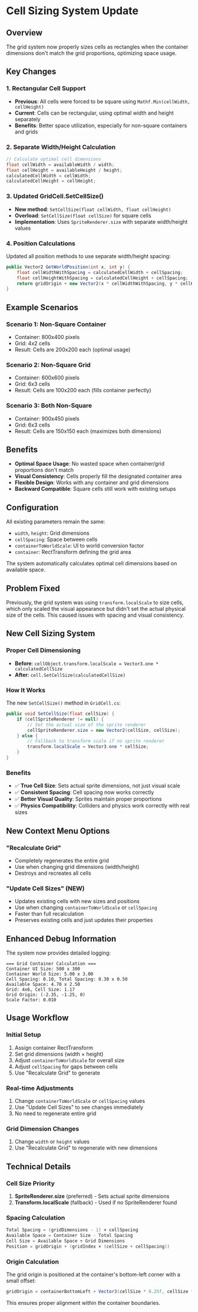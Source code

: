 # Cell Sizing System Update

## Overview

The grid system now properly sizes cells as rectangles when the container dimensions don't match the grid proportions, optimizing space usage.

## Key Changes

### 1. Rectangular Cell Support

- **Previous**: All cells were forced to be square using `Mathf.Min(cellWidth, cellHeight)`
- **Current**: Cells can be rectangular, using optimal width and height separately
- **Benefits**: Better space utilization, especially for non-square containers and grids

### 2. Separate Width/Height Calculation

```csharp
// Calculate optimal cell dimensions
float cellWidth = availableWidth / width;
float cellHeight = availableHeight / height;
calculatedCellWidth = cellWidth;
calculatedCellHeight = cellHeight;
```

### 3. Updated GridCell.SetCellSize()

- **New method**: `SetCellSize(float cellWidth, float cellHeight)`
- **Overload**: `SetCellSize(float cellSize)` for square cells
- **Implementation**: Uses `SpriteRenderer.size` with separate width/height values

### 4. Position Calculations

Updated all position methods to use separate width/height spacing:

```csharp
public Vector2 GetWorldPosition(int x, int y) {
    float cellWidthWithSpacing = calculatedCellWidth + cellSpacing;
    float cellHeightWithSpacing = calculatedCellHeight + cellSpacing;
    return gridOrigin + new Vector2(x * cellWidthWithSpacing, y * cellHeightWithSpacing);
}
```

## Example Scenarios

### Scenario 1: Non-Square Container

- Container: 800x400 pixels
- Grid: 4x2 cells
- Result: Cells are 200x200 each (optimal usage)

### Scenario 2: Non-Square Grid

- Container: 600x600 pixels  
- Grid: 6x3 cells
- Result: Cells are 100x200 each (fills container perfectly)

### Scenario 3: Both Non-Square

- Container: 900x450 pixels
- Grid: 6x3 cells  
- Result: Cells are 150x150 each (maximizes both dimensions)

## Benefits

- **Optimal Space Usage**: No wasted space when container/grid proportions don't match
- **Visual Consistency**: Cells properly fill the designated container area
- **Flexible Design**: Works with any container and grid dimensions
- **Backward Compatible**: Square cells still work with existing setups

## Configuration

All existing parameters remain the same:

- `width`, `height`: Grid dimensions
- `cellSpacing`: Space between cells
- `containerToWorldScale`: UI to world conversion factor
- `container`: RectTransform defining the grid area

The system automatically calculates optimal cell dimensions based on available space.

## Problem Fixed

Previously, the grid system was using `transform.localScale` to size cells, which only scaled the visual appearance but didn't set the actual physical size of the cells. This caused issues with spacing and visual consistency.

## New Cell Sizing System

### **Proper Cell Dimensioning**

- **Before**: `cellObject.transform.localScale = Vector3.one * calculatedCellSize`
- **After**: `cell.SetCellSize(calculatedCellSize)`

### **How It Works**

The new `SetCellSize()` method in `GridCell.cs`:

```csharp
public void SetCellSize(float cellSize) {
    if (cellSpriteRenderer != null) {
        // Set the actual size of the sprite renderer
        cellSpriteRenderer.size = new Vector2(cellSize, cellSize);
    } else {
        // Fallback to transform scale if no sprite renderer
        transform.localScale = Vector3.one * cellSize;
    }
}
```

### **Benefits**

- ✅ **True Cell Size**: Sets actual sprite dimensions, not just visual scale
- ✅ **Consistent Spacing**: Cell spacing now works correctly
- ✅ **Better Visual Quality**: Sprites maintain proper proportions
- ✅ **Physics Compatibility**: Colliders and physics work correctly with real sizes

## New Context Menu Options

### **"Recalculate Grid"**

- Completely regenerates the entire grid
- Use when changing grid dimensions (width/height)
- Destroys and recreates all cells

### **"Update Cell Sizes"** (NEW)

- Updates existing cells with new sizes and positions
- Use when changing `containerToWorldScale` or `cellSpacing`
- Faster than full recalculation
- Preserves existing cells and just updates their properties

## Enhanced Debug Information

The system now provides detailed logging:

```
=== Grid Container Calculation ===
Container UI Size: 500 x 300
Container World Size: 5.00 x 3.00
Cell Spacing: 0.10, Total Spacing: 0.30 x 0.50
Available Space: 4.70 x 2.50
Grid: 4x6, Cell Size: 1.17
Grid Origin: (-2.35, -1.25, 0)
Scale Factor: 0.010
```

## Usage Workflow

### **Initial Setup**

1. Assign container RectTransform
2. Set grid dimensions (width × height)
3. Adjust `containerToWorldScale` for overall size
4. Adjust `cellSpacing` for gaps between cells
5. Use "Recalculate Grid" to generate

### **Real-time Adjustments**

1. Change `containerToWorldScale` or `cellSpacing` values
2. Use "Update Cell Sizes" to see changes immediately
3. No need to regenerate entire grid

### **Grid Dimension Changes**

1. Change `width` or `height` values
2. Use "Recalculate Grid" to regenerate with new dimensions

## Technical Details

### **Cell Size Priority**

1. **SpriteRenderer.size** (preferred) - Sets actual sprite dimensions
2. **Transform.localScale** (fallback) - Used if no SpriteRenderer found

### **Spacing Calculation**

```csharp
Total Spacing = (gridDimensions - 1) × cellSpacing
Available Space = Container Size - Total Spacing
Cell Size = Available Space ÷ Grid Dimensions
Position = gridOrigin + (gridIndex × (cellSize + cellSpacing))
```

### **Origin Calculation**

The grid origin is positioned at the container's bottom-left corner with a small offset:

```csharp
gridOrigin = containerBottomLeft + Vector3(cellSize * 0.25f, cellSize * 0.25f, 0)
```

This ensures proper alignment within the container boundaries.
